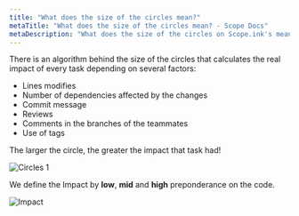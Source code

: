 ```yaml
---
title: "What does the size of the circles mean?"
metaTitle: "What does the size of the circles mean? - Scope Docs"
metaDescription: "What does the size of the circles on Scope.ink's mean?"
---
```


There is an algorithm behind the size of the circles that calculates the real impact of every task depending on several factors:

- Lines modifies
- Number of dependencies affected by the changes
- Commit message
- Reviews
- Comments in the branches of the teammates
- Use of tags

The larger the circle, the greater the impact that task had! 

![Circles 1](https://user-images.githubusercontent.com/48650098/71579627-c3e6d980-2afd-11ea-87cc-ca1a98ba5417.png)

We define the Impact by **low**, **mid** and **high** preponderance on the code.

![Impact](https://user-images.githubusercontent.com/48650098/71579757-50919780-2afe-11ea-99b1-b2845c62f576.png)




